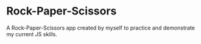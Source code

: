 # Rock-Paper-Scissors

A Rock-Paper-Scissors app created by myself to practice and demonstrate my current JS skills.
